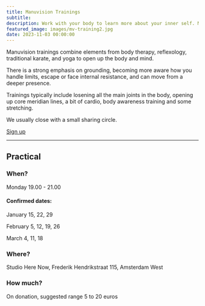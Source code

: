```yaml
---
title: Manuvision Trainings
subtitle: 
description: Work with your body to learn more about your inner self. Manuvision trainings combine elements from body therapy, reflexology, traditional karate, and yoga.
featured_image: images/mv-training2.jpg
date: 2023-11-03 00:00:00
---
```


Manuvision trainings combine elements from body therapy, reflexology, traditional karate, and yoga to open up the body and mind.

There is a strong emphasis on grounding, becoming more aware how you handle limits, escape or face internal resistance, and can move from a deeper presence.

Trainings typically include losening all the main joints in the body, opening up core meridian lines, a bit of cardio, body awareness training and some stretching.

We usually close with a small sharing circle.

<a href="/contact" class="button button--large">Sign up</a>

---

## Practical

### When?

Monday 19.00 - 21.00

#### Confirmed dates:

January 15, 22, 29

February 5, 12, 19, 26

March 4, 11, 18

### Where?

Studio Here Now, Frederik Hendrikstraat 115, Amsterdam West

### How much?

On donation, suggested range 5 to 20 euros

